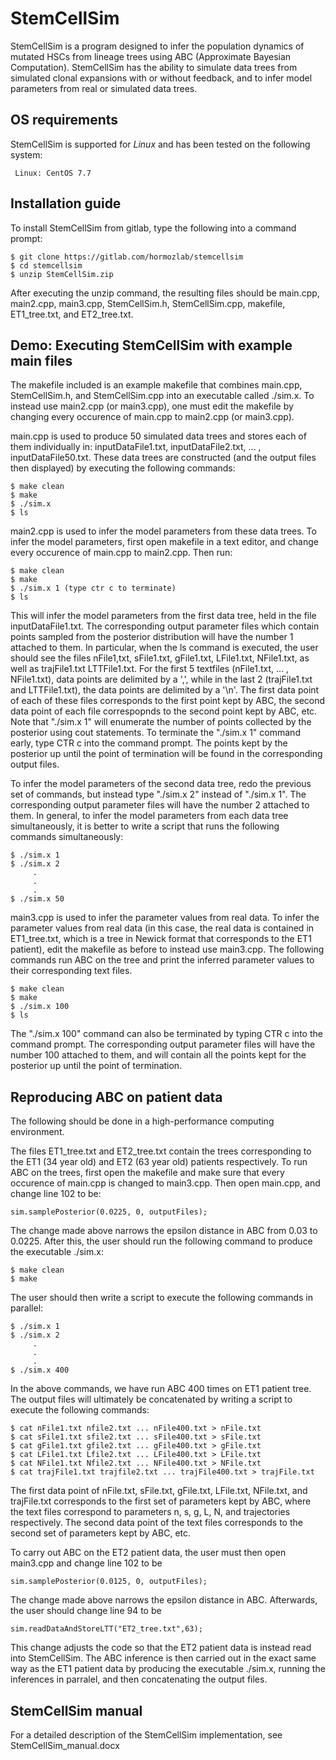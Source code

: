 # StemCellSim

StemCellSim is a program designed to infer the population dynamics of mutated HSCs from lineage trees using ABC (Approximate Bayesian Computation). StemCellSim has the ability to simulate data trees from simulated clonal expansions with or without feedback, and to infer model parameters from real or simulated data trees. 

## OS requirements
StemCellSim is supported for _Linux_ and has been tested on the following system:
     
     Linux: CentOS 7.7

## Installation guide

To install StemCellSim from gitlab, type the following into a command prompt:

```
$ git clone https://gitlab.com/hormozlab/stemcellsim
$ cd stemcellsim
$ unzip StemCellSim.zip
```

After executing the unzip command, the resulting files should be main.cpp, main2.cpp, main3.cpp, StemCellSim.h, StemCellSim.cpp, makefile, ET1_tree.txt, and ET2_tree.txt.

## Demo: Executing StemCellSim with example main files

The makefile included is an example makefile that combines main.cpp, StemCellSim.h, and StemCellSim.cpp into an executable called ./sim.x. To instead use main2.cpp (or main3.cpp), one must edit the makefile by changing every occurence of main.cpp to main2.cpp (or main3.cpp).

main.cpp is used to produce 50 simulated data trees and stores each of them individually in: inputDataFile1.txt, inputDataFile2.txt, ... , inputDataFile50.txt. These data trees are constructed (and the output files then displayed) by executing the following commands:

```
$ make clean
$ make
$ ./sim.x
$ ls
```

main2.cpp is used to infer the model parameters from these data trees. To infer the model parameters, first open makefile in a text editor, and change every occurence of main.cpp to main2.cpp. Then run:

```
$ make clean
$ make
$ ./sim.x 1 (type ctr c to terminate)
$ ls
```
This will infer the model parameters from the first data tree, held in the file inputDataFile1.txt. The corresponding output parameter files which contain points sampled from the posterior distribution will have the number 1 attached to them. In particular, when the ls command is executed, the user should see the files nFile1,txt, sFile1.txt, gFile1.txt, LFile1.txt, NFile1.txt, as well as trajFile1.txt LTTFile1.txt. For the first 5 textfiles (nFile1.txt, ... , NFile1.txt), data points are delimited by a ',', while in the last 2 (trajFile1.txt and LTTFile1.txt), the data points are delimited by a '\n'. The first data point of each of these files corresponds to the first point kept by ABC, the second data point of each file correspopnds to the second point kept by ABC, etc. Note that "./sim.x 1" will enumerate the number of points collected by the posterior using cout statements. To terminate the "./sim.x 1" command early, type CTR c into the command prompt. The points kept by the posterior up until the point of termination will be found in the corresponding output files.

To infer the model parameters of the second data tree, redo the previous set of commands, but instead type "./sim.x 2" instead of "./sim.x 1". The corresponding output parameter files will have the number 2 attached to them. In general, to infer the model parameters from each data tree simultaneously, it is better to write a script that runs the following commands simultaneously:

```
$ ./sim.x 1
$ ./sim.x 2
     .
     .
     .
$ ./sim.x 50
```

main3.cpp is used to infer the parameter values from real data. To infer the parameter values from real data (in this case, the real data is contained in ET1_tree.txt, which is a tree in Newick format that corresponds to the ET1 patient), edit the makefile as before to instead use main3.cpp. The following commands run ABC on the tree and print the inferred parameter values to their corresponding text files.

```
$ make clean
$ make
$ ./sim.x 100
$ ls
```

The "./sim.x 100" command can also be terminated by typing CTR c into the command prompt. The corresponding output parameter files will have the number 100 attached to them, and will contain all the points kept for the posterior up until the point of termination.

## Reproducing ABC on patient data

The following should be done in a high-performance computing environment.

The files ET1_tree.txt and ET2_tree.txt contain the trees corresponding to the ET1 (34 year old) and ET2 (63 year old) patients respectively. To run ABC on the trees, first open the makefile and make sure that every occurence of main.cpp is changed to main3.cpp. Then open main.cpp, and change line 102 to be:

```
sim.samplePosterior(0.0225, 0, outputFiles);
```

The change made above narrows the epsilon distance in ABC from 0.03 to 0.0225. After this, the user should run the following command to produce the executable ./sim.x:

```
$ make clean
$ make
```

The user should then write a script to execute the following commands in parallel:

```
$ ./sim.x 1
$ ./sim.x 2
     .
     .
     .
$ ./sim.x 400
```

In the above commands, we have run ABC 400 times on ET1 patient tree. The output files will ultimately be concatenated by writing a script to execute the following commands:

```
$ cat nFile1.txt nfile2.txt ... nFile400.txt > nFile.txt
$ cat sFile1.txt sfile2.txt ... sFile400.txt > sFile.txt
$ cat gFile1.txt gfile2.txt ... gFile400.txt > gFile.txt
$ cat LFile1.txt Lfile2.txt ... LFile400.txt > LFile.txt
$ cat NFile1.txt Nfile2.txt ... NFile400.txt > NFile.txt
$ cat trajFile1.txt trajfile2.txt ... trajFile400.txt > trajFile.txt 
```

The first data point of nFile.txt, sFile.txt, gFile.txt, LFile.txt, NFile.txt, and trajFile.txt corresponds to the first set of parameters kept by ABC, where the text files correspond to parameters n, s, g, L, N, and trajectories respectively. The second data point of the text files corresponds to the second set of parameters kept by ABC, etc.

To carry out ABC on the ET2 patient data, the user must then open main3.cpp and change line 102 to be

```
sim.samplePosterior(0.0125, 0, outputFiles);
```

The change made above narrows the epsilon distance in ABC. Afterwards, the user should change line 94 to be

```
sim.readDataAndStoreLTT("ET2_tree.txt",63);
```

This change adjusts the code so that the ET2 patient data is instead read into StemCellSim. The ABC inference is then carried out in the exact same way as the ET1 patient data by producing the executable ./sim.x, running the inferences in parralel, and then concatenating the output files.

## StemCellSim manual
For a detailed description of the StemCellSim implementation, see StemCellSim_manual.docx
